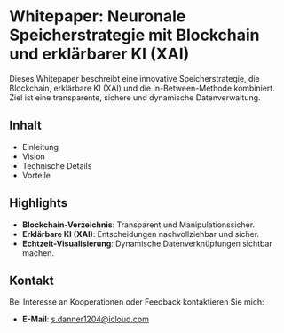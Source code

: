# Whitepaper: Neuronale Speicherstrategie mit Blockchain und erklärbarer KI (XAI)

Dieses Whitepaper beschreibt eine innovative Speicherstrategie, die Blockchain, erklärbare KI (XAI) und die In-Between-Methode kombiniert.
Ziel ist eine transparente, sichere und dynamische Datenverwaltung.

## Inhalt
- Einleitung
- Vision
- Technische Details
- Vorteile

## Highlights
- **Blockchain-Verzeichnis**: Transparent und Manipulationssicher.
- **Erklärbare KI (XAI)**: Entscheidungen nachvollziehbar und sicher.
- **Echtzeit-Visualisierung**: Dynamische Datenverknüpfungen sichtbar machen.

## Kontakt
Bei Interesse an Kooperationen oder Feedback kontaktieren Sie mich:
- **E-Mail**: [s.danner1204@icloud.com](mailto:s.danner1204@icloud.com)
